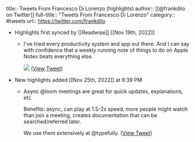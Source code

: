 title:: Tweets From Francesco Di Lorenzo (highlights)
author:: [[@frankdilo on Twitter]]
full-title:: "Tweets From Francesco Di Lorenzo"
category:: #tweets
url:: https://twitter.com/frankdilo

- Highlights first synced by [[Readwise]] [[Nov 19th, 2022]]
	- I've tried every productivity system and app out there. And I can say with confidence that a weekly running note of things to do on Apple Notes beats everything else. 
	  
	  ![](https://pbs.twimg.com/media/FhhB-75VIAI_aA4.jpg) ([View Tweet](https://twitter.com/frankdilo/status/1592095027626315777))
- New highlights added [[Nov 25th, 2022]] at 9:39 PM
	- Async @loom meetings are great for quick updates, explanations, etc.
	  
	  Benefits: async, can play at 1.5-2x speed, more people might watch than join a meeting, creates documentation that can be searched/referred later.
	  
	  We use them extensively at @typefully. ([View Tweet](https://twitter.com/frankdilo/status/1596081279392354306))